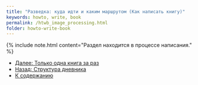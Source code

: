 ```yaml
---
title: "Разведка: куда идти и каким маршрутом (Как написать книгу)"
keywords: howto, write, book
permalink: /htwb_image_processing.html
folder: howto-write-book
---
```


{% include note.html content="Раздел находится в процессе написания." %}

- [Далее: Только одна книга за раз](/htwb_one_aim_at_once.html)
- [Назад: Структура дневника](/htwb_diary_structure.html)
- [К содержанию](/htwb_toc.html)
